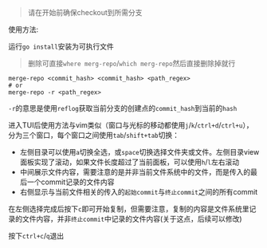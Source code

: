 > 请在开始前确保checkout到所需分支

使用方法:

运行`go install`安装为可执行文件

> 删除可直接`where merg-repo`/`which merg-repo`然后直接删除掉就行

```
merge-repo <commit_hash> <commit_hash> <path_regex>
# or
merge-repo -r <path_regex>
```

`-r`的意思是使用`reflog`获取当前分支的创建点的`commit_hash`到当前的`hash`

进入TUI后使用方法与vim类似（窗口与光标的移动都使用`j`/`k`/`ctrl+d`/`ctrl+u`），分为三个窗口，每个窗口之间使用`tab`/`shift+tab`切换：

- 左侧目录可以使用`a`切换全选，或`space`切换选择文件夹或文件。左侧目录view面板实现了滚动，如果文件长度超过了当前面板，可以使用`h`/`l`左右滚动
- 中间展示文件内容，需要注意的是并非当前文件系统中的文件，而是传入的最后一个commit记录的文件内容
- 右侧显示与当前文件相关的传入的`起始commit`与`终止commit`之间的所有commit

在左侧选择完成后按下`c`即可开始复制，但需要注意，复制的内容是文件系统里记录的文件内容，并非`终止commit`中记录的文件内容(关于这点，后续可以修改)

按下`ctrl+c`/`q`退出
